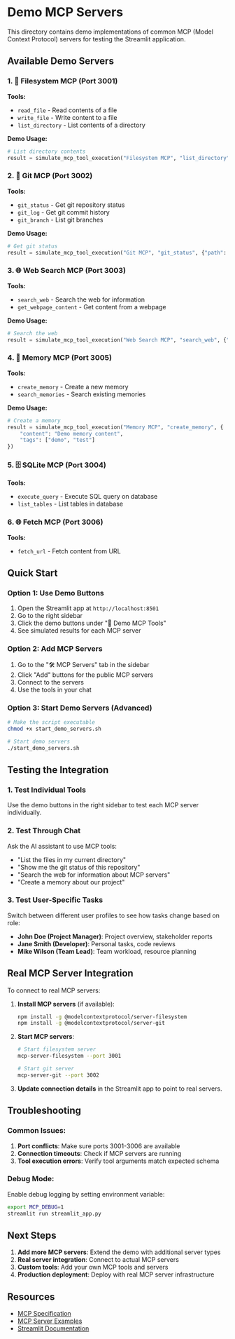 # Demo MCP Servers

This directory contains demo implementations of common MCP (Model Context Protocol) servers for testing the Streamlit application.

## Available Demo Servers

### 1. 📁 Filesystem MCP (Port 3001)
**Tools:**
- `read_file` - Read contents of a file
- `write_file` - Write content to a file  
- `list_directory` - List contents of a directory

**Demo Usage:**
```python
# List directory contents
result = simulate_mcp_tool_execution("Filesystem MCP", "list_directory", {"path": "."})
```

### 2. 🔧 Git MCP (Port 3002)
**Tools:**
- `git_status` - Get git repository status
- `git_log` - Get git commit history
- `git_branch` - List git branches

**Demo Usage:**
```python
# Get git status
result = simulate_mcp_tool_execution("Git MCP", "git_status", {"path": "."})
```

### 3. 🌐 Web Search MCP (Port 3003)
**Tools:**
- `search_web` - Search the web for information
- `get_webpage_content` - Get content from a webpage

**Demo Usage:**
```python
# Search the web
result = simulate_mcp_tool_execution("Web Search MCP", "search_web", {"query": "MCP servers"})
```

### 4. 💾 Memory MCP (Port 3005)
**Tools:**
- `create_memory` - Create a new memory
- `search_memories` - Search existing memories

**Demo Usage:**
```python
# Create a memory
result = simulate_mcp_tool_execution("Memory MCP", "create_memory", {
    "content": "Demo memory content", 
    "tags": ["demo", "test"]
})
```

### 5. 🗄️ SQLite MCP (Port 3004)
**Tools:**
- `execute_query` - Execute SQL query on database
- `list_tables` - List tables in database

### 6. 🌐 Fetch MCP (Port 3006)
**Tools:**
- `fetch_url` - Fetch content from URL

## Quick Start

### Option 1: Use Demo Buttons
1. Open the Streamlit app at `http://localhost:8501`
2. Go to the right sidebar
3. Click the demo buttons under "🧪 Demo MCP Tools"
4. See simulated results for each MCP server

### Option 2: Add MCP Servers
1. Go to the "🛠️ MCP Servers" tab in the sidebar
2. Click "Add" buttons for the public MCP servers
3. Connect to the servers
4. Use the tools in your chat

### Option 3: Start Demo Servers (Advanced)
```bash
# Make the script executable
chmod +x start_demo_servers.sh

# Start demo servers
./start_demo_servers.sh
```

## Testing the Integration

### 1. Test Individual Tools
Use the demo buttons in the right sidebar to test each MCP server individually.

### 2. Test Through Chat
Ask the AI assistant to use MCP tools:
- "List the files in my current directory"
- "Show me the git status of this repository"
- "Search the web for information about MCP servers"
- "Create a memory about our project"

### 3. Test User-Specific Tasks
Switch between different user profiles to see how tasks change based on role:
- **John Doe (Project Manager)**: Project overview, stakeholder reports
- **Jane Smith (Developer)**: Personal tasks, code reviews
- **Mike Wilson (Team Lead)**: Team workload, resource planning

## Real MCP Server Integration

To connect to real MCP servers:

1. **Install MCP servers** (if available):
   ```bash
   npm install -g @modelcontextprotocol/server-filesystem
   npm install -g @modelcontextprotocol/server-git
   ```

2. **Start MCP servers**:
   ```bash
   # Start filesystem server
   mcp-server-filesystem --port 3001
   
   # Start git server  
   mcp-server-git --port 3002
   ```

3. **Update connection details** in the Streamlit app to point to real servers.

## Troubleshooting

### Common Issues:
1. **Port conflicts**: Make sure ports 3001-3006 are available
2. **Connection timeouts**: Check if MCP servers are running
3. **Tool execution errors**: Verify tool arguments match expected schema

### Debug Mode:
Enable debug logging by setting environment variable:
```bash
export MCP_DEBUG=1
streamlit run streamlit_app.py
```

## Next Steps

1. **Add more MCP servers**: Extend the demo with additional server types
2. **Real server integration**: Connect to actual MCP servers
3. **Custom tools**: Add your own MCP tools and servers
4. **Production deployment**: Deploy with real MCP server infrastructure

## Resources

- [MCP Specification](https://modelcontextprotocol.io/)
- [MCP Server Examples](https://github.com/modelcontextprotocol/servers)
- [Streamlit Documentation](https://docs.streamlit.io/)
